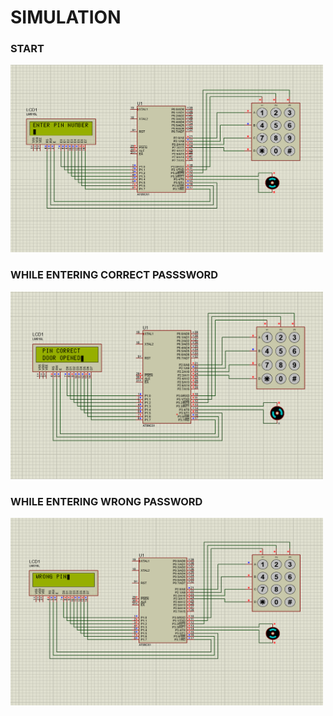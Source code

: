 # SIMULATION

### START
<img src="img-start.png" height="300" width="500">
<br/>

### WHILE ENTERING CORRECT PASSSWORD
<img src="img-open.png" height="300" width="500">
<br/>

### WHILE ENTERING WRONG PASSWORD
<img src="img-wrong.png" height="300" width="500">

